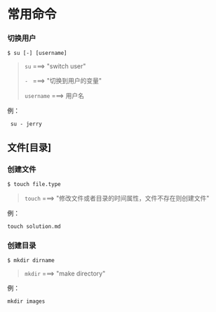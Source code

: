 # 常用命令

### 切换用户

```$ su [-] [username]```

> ```su```  ===> "switch user"
>
> ```- ```    ===> "切换到用户的变量"
>
> ```username``` ===> 用户名

例：

``` su - jerry```

## 文件[目录]

### 创建文件

```$ touch file.type ```

> ```touch``` ===> "修改文件或者目录的时间属性，文件不存在则创建文件"

例：

```touch solution.md```

### 创建目录

```$ mkdir dirname```

> ```mkdir``` ===> "make directory"

例：

```mkdir images```